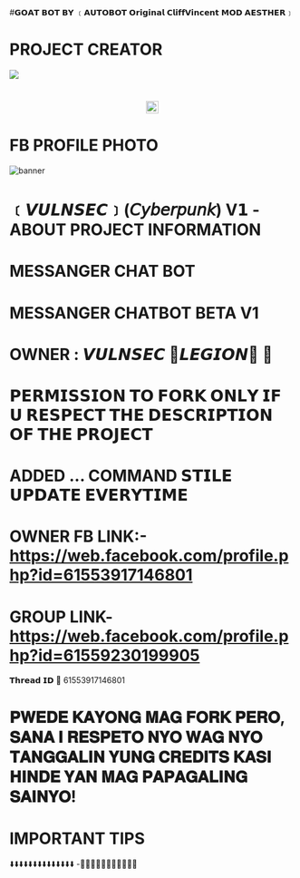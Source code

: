 #𝗚𝗢𝗔𝗧 𝗕𝗢𝗧 𝗕𝗬 ﹝𝗔𝗨𝗧𝗢𝗕𝗢𝗧 𝗢𝗿𝗶𝗴𝗶𝗻𝗮𝗹 𝗖𝗹𝗶𝗳𝗳𝗩𝗶𝗻𝗰𝗲𝗻𝘁 𝗠𝗢𝗗 𝗔𝗘𝗦𝗧𝗛𝗘𝗥﹞
# PROJECT CREATOR</h1>
<img src="https://i.postimg.cc/xjPpZwqm/448506764-122150835704130571-2039179753456371543-n.jpg">
<h1 align="center"><img src="./dashboard/images/logo-non-bg.png" width="22px"> 

# FB PROFILE PHOTO</h1>
<img src="https://ibb.co/WvbnPcK" alt="banner">
 
 
  # ﹝𝙑𝙐𝙇𝙉𝙎𝙀𝘾﹞(𝘊𝘺𝘣𝘦𝘳𝘱𝘶𝘯𝘬)  V𝟭 - ABOUT PROJECT INFORMATION</h1>

# MESSANGER CHAT BOT
# MESSANGER CHATBOT BETA V1
# OWNER : 𝙑𝙐𝙇𝙉𝙎𝙀𝘾 🔵𝙇𝙀𝙂𝙄𝙊𝙉🔵 🍒
# 𝗣𝗘𝗥𝗠𝗜𝗦𝗦𝗜𝗢𝗡 𝗧𝗢 𝗙𝗢𝗥𝗞 𝗢𝗡𝗟𝗬 𝗜𝗙 𝗨 𝗥𝗘𝗦𝗣𝗘𝗖𝗧 𝗧𝗛𝗘 𝗗𝗘𝗦𝗖𝗥𝗜𝗣𝗧𝗜𝗢𝗡 𝗢𝗙 𝗧𝗛𝗘 𝗣𝗥𝗢𝗝𝗘𝗖𝗧
# ADDED ... COMMAND 𝗦𝗧𝗜𝗟𝗘 𝗨𝗣𝗗𝗔𝗧𝗘 𝗘𝗩𝗘𝗥𝗬𝗧𝗜𝗠𝗘
# OWNER FB LINK:-https://web.facebook.com/profile.php?id=61553917146801
# GROUP LINK-https://web.facebook.com/profile.php?id=61559230199905
𝗧𝗵𝗿𝗲𝗮𝗱 𝗜𝗗 💬
61553917146801
# 𝐏𝐖𝐄𝐃𝐄 𝐊𝐀𝐘𝐎𝐍𝐆 𝐌𝐀𝐆 𝐅𝐎𝐑𝐊 𝐏𝐄𝐑𝐎, 𝐒𝐀𝐍𝐀 𝐈 𝐑𝐄𝐒𝐏𝐄𝐓𝐎 𝐍𝐘𝐎 𝐖𝐀𝐆 𝐍𝐘𝐎 𝐓𝐀𝐍𝐆𝐆𝐀𝐋𝐈𝐍 𝐘𝐔𝐍𝐆 𝐂𝐑𝐄𝐃𝐈𝐓𝐒 𝐊𝐀𝐒𝐈 𝐇𝐈𝐍𝐃𝐄 𝐘𝐀𝐍 𝐌𝐀𝐆 𝐏𝐀𝐏𝐀𝐆𝐀𝐋𝐈𝐍𝐆 𝐒𝐀𝐈𝐍𝐘𝐎!

# IMPORTANT TIPS
⬇️⬇️⬇️⬇️⬇️⬇️⬇️⬇️⬇️⬇️⬇️⬇️⬇️⬇️
-🔵🔵🔵🔵🔵🔵🔵🔵🔵🔵🔵
